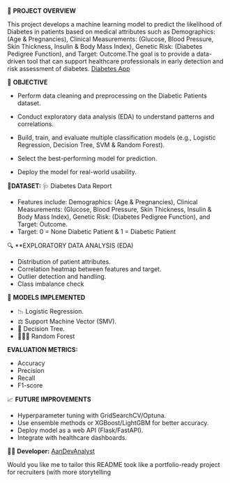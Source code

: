📌 **PROJECT OVERVIEW**

This project develops a machine learning model to predict the likelihood of  Diabetes in patients based on medical attributes such as Demographics: (Age & Pregnancies), Clinical Measurements: (Glucose, Blood Pressure, Skin Thickness, Insulin & Body Mass Index), Genetic Risk: (Diabetes Pedigree Function), and Target: Outcome.The goal is to provide a data-driven tool that can support healthcare professionals in early detection and risk assessment of diabetes. [Diabetes App](https://diabetespredictivemodeling.streamlit.app/)

🎯 **OBJECTIVE**

- Perform data cleaning and preprocessing on the Diabetic Patients dataset.

- Conduct exploratory data analysis (EDA) to understand patterns and correlations.

- Build, train, and evaluate multiple classification models (e.g., Logistic Regression, Decision Tree, SVM & Random Forest).

- Select the best-performing model for prediction.

- Deploy the model for real-world usability.


📂**DATASET:** 🩺 Diabetes Data Report
- Features include: Demographics: (Age & Pregnancies), Clinical Measurements: (Glucose, Blood Pressure, Skin Thickness, Insulin & Body Mass Index), Genetic Risk: (Diabetes Pedigree Function), and Target: Outcome.
- Target: 0 = None Diabetic Patient & 1 = Diabetic Patient

🔍 **EXPLORATORY DATA ANALYSIS (EDA)

- Distribution of patient attributes.
- Correlation heatmap between features and target.
- Outlier detection and handling.
- Class imbalance check

🤖 **MODELS IMPLEMENTED**

- 📉 Logistic Regression.
- ⚖ Support Machine Vector (SMV).
- 🌲 Decision Tree.
- 🌲🌲🌲 Random Forest

**EVALUATION METRICS:**
- Accuracy
- Precision
- Recall 
- F1-score


📈 **FUTURE IMPROVEMENTS**

- Hyperparameter tuning with GridSearchCV/Optuna.
- Use ensemble methods or XGBoost/LightGBM for better accuracy.
- Deploy model as a web API (Flask/FastAPI).
- Integrate with healthcare dashboards.

👨‍💻 **Developer:** [AanDevAnalyst](https://www.instagram.com)



Would you like me to tailor this README took like a portfolio-ready project for recruiters (with more storytelling 


